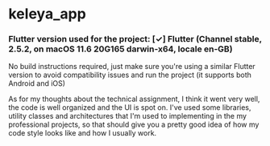 # keleya_app

### Flutter version used for the project: [✓] Flutter (Channel stable, 2.5.2, on macOS 11.6 20G165 darwin-x64, locale en-GB)

No build instructions required, just make sure you're using a similar Flutter version to avoid compatibility issues and run the project (it supports both Android and iOS)

As for my thoughts about the technical assignment, I think it went very well, the code is well organized and the UI is spot on. I've used some libraries, utility classes and architectures that I'm used to implementing in the my professional projects, so that should give you a pretty good idea of how my code style looks like and how I usually work. 
